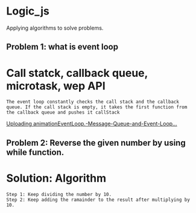 # Logic_js
Applying algorithms to solve problems.

## Problem 1: what is event loop 
# Call statck, callback queue, microtask, wep API

```
The event loop constantly checks the call stack and the callback queue. If the call stack is empty, it takes the first function from the callback queue and pushes it callStack

```
[Uploading animationEventLoop.-Message-Queue-and-Event-Loop…]()


## Problem 2: Reverse the given number by using while function.
# Solution: Algorithm
```
Step 1: Keep dividing the number by 10.
Step 2: Keep adding the ramainder to the result after multiplying by 10.
```
